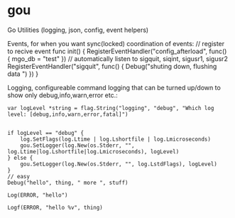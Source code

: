 gou
===

Go Utilities (logging, json, config, event helpers)

Events, for when you want sync(locked) coordination of events:
	// register to recive event
	func init() {
		RegisterEventHandler("config_afterload", func() {
			mgo_db = "test"
		})
		// automatically listen to sigquit, siqint, sigusr1, sigusr2
		RegisterEventHandler("sigquit", func() {
			Debug("shuting down, flushing data  ")
		})
	}
	
Logging, configureable command logging that can be turned up/down to show only debug,info,warn,error etc.:
	
	var logLevel *string = flag.String("logging", "debug", "Which log level: [debug,info,warn,error,fatal]")


	if logLevel == "debug" {
		log.SetFlags(log.Ltime | log.Lshortfile | log.Lmicroseconds)
		gou.SetLogger(log.New(os.Stderr, "", log.Ltime|log.Lshortfile|log.Lmicroseconds), logLevel)
	} else {
		gou.SetLogger(log.New(os.Stderr, "", log.LstdFlags), logLevel)
	}
	// easy 
	Debug("hello", thing, " more ", stuff)

	Log(ERROR, "hello")

	Logf(ERROR, "hello %v", thing)